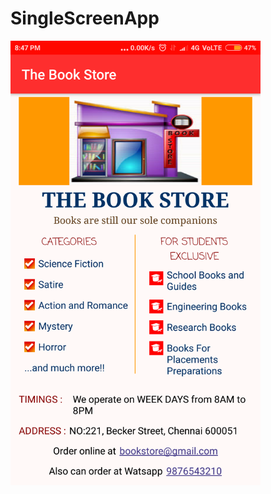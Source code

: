 # SingleScreenApp

<img src="app/src/main/Images/Screenshot_2018-08-23-20-47-41-199_com.example.ravishankar.singlescreenapp.png" width="400">
